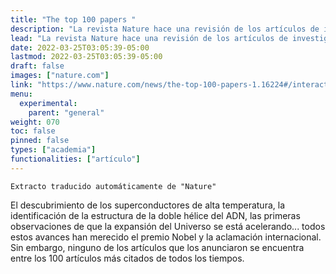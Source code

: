 ```yaml
---
title: "The top 100 papers "
description: "La revista Nature hace una revisión de los artículos de investigación con más citaciones."
lead: "La revista Nature hace una revisión de los artículos de investigación con más citaciones."
date: 2022-03-25T03:05:39-05:00
lastmod: 2022-03-25T03:05:39-05:00
draft: false
images: ["nature.com"]
link: "https://www.nature.com/news/the-top-100-papers-1.16224#/interactive"
menu:
  experimental:
    parent: "general"
weight: 070
toc: false
pinned: false
types: ["academia"]
functionalities: ["artículo"]
---
```


```text
Extracto traducido automáticamente de "Nature"
```

El descubrimiento de los superconductores de alta temperatura, la identificación de la estructura de la doble hélice del ADN, las primeras observaciones de que la expansión del Universo se está acelerando... todos estos avances han merecido el premio Nobel y la aclamación internacional. Sin embargo, ninguno de los artículos que los anunciaron se encuentra entre los 100 artículos más citados de todos los tiempos.
